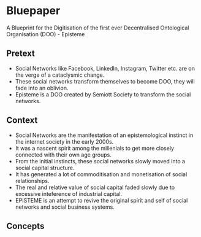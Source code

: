 # Bluepaper
A Blueprint for the Digitisation of the first ever Decentralised Ontological Organisation (DOO) - Episteme

## Pretext
- Social Networks like Facebook, LinkedIn, Instagram, Twitter etc. are on the verge of a cataclysmic change. 
- These social networks transform themselves to become DOO, they will fade into an oblivion. 
- Episteme is a DOO created by Semiott Society to transform the social networks. 

## Context
- Social Networks are the manifestation of an epistemological instinct in the internet society in the early 2000s. 
- It was a nascent spirit among the millenials to get more closely connected with their own age groups. 
- From the initial instincts, these social networks slowly moved into a social capital structure. 
- It has generated a lot of commoditisation and monetisation of social relationships.
- The real and relative value of social capital faded slowly due to excessive inteference of industrial capital.
- EPISTEME is an attempt to revive the original spirit and self of social networks and social business systems. 

## Concepts
